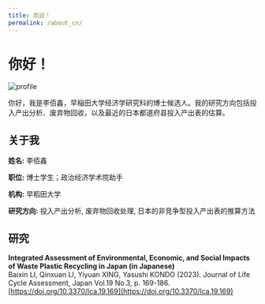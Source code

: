 ```yaml
---
title: 欢迎！
permalink: /about_cn/
---
```


# 你好！

![profile](https://i1.rgstatic.net/ii/profile.image/11431281121890216-1677120025800_Q128/Baixin-Li-2.jpg)

你好，我是李佰鑫，早稲田大学经济学研究科的博士候选人。我的研究方向包括投入产出分析、废弃物回收，以及最近的日本都道府县投入产出表的估算。


## 关于我
**姓名:** 李佰鑫

**职位:** 博士学生；政治经济学术院助手

**机构:** 早稻田大学

**研究方向:** 投入产出分析, 废弃物回收处理, 日本的非竞争型投入产出表的推算方法
 
## 研究
**Integrated Assessment of Environmental, Economic, and Social Impacts of Waste Plastic Recycling in Japan (in Japanese)**   
Baixin LI, Qinxuan LI, Yiyuan XING, Yasushi KONDO (2023). Journal of Life Cycle Assessment, Japan Vol.19 No.3, p. 169-186. [https://doi.org/10.3370/lca.19.169](https://doi.org/10.3370/lca.19.169)

